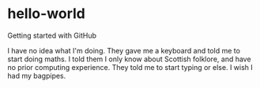 hello-world
===========

Getting started with GitHub

I have no idea what I'm doing. They gave me a keyboard and told me to start doing maths. I told them I only know about Scottish folklore, and have no prior computing experience. They told me to start typing or else. I wish I had my bagpipes.

